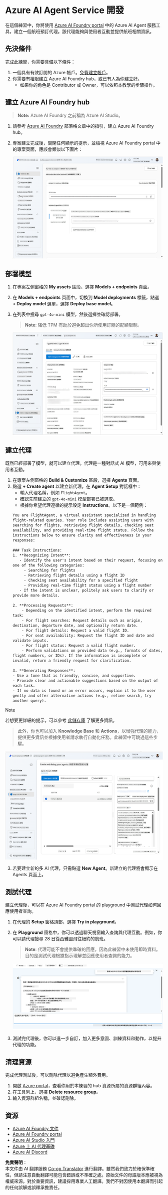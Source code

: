 <!--
CO_OP_TRANSLATOR_METADATA:
{
  "original_hash": "7e92870dc0843e13d4dabc620c09d2d9",
  "translation_date": "2025-07-12T08:16:21+00:00",
  "source_file": "02-explore-agentic-frameworks/azure-ai-foundry-agent-creation.md",
  "language_code": "hk"
}
-->
# Azure AI Agent Service 開發

在這個練習中，你將使用 [Azure AI Foundry portal](https://ai.azure.com/?WT.mc_id=academic-105485-koreyst) 中的 Azure AI Agent 服務工具，建立一個航班預訂代理。該代理能夠與使用者互動並提供航班相關資訊。

## 先決條件

完成此練習，你需要具備以下條件：
1. 一個具有有效訂閱的 Azure 帳戶。[免費建立帳戶](https://azure.microsoft.com/free/?WT.mc_id=academic-105485-koreyst)。
2. 你需要有權限建立 Azure AI Foundry hub，或已有人為你建立好。
    - 如果你的角色是 Contributor 或 Owner，可以依照本教學的步驟操作。

## 建立 Azure AI Foundry hub

> **Note:** Azure AI Foundry 之前稱為 Azure AI Studio。

1. 請參考 [Azure AI Foundry](https://learn.microsoft.com/en-us/azure/ai-studio/?WT.mc_id=academic-105485-koreyst) 部落格文章中的指引，建立 Azure AI Foundry hub。
2. 專案建立完成後，關閉任何顯示的提示，並檢視 Azure AI Foundry portal 中的專案頁面，應該會類似以下圖片：

    ![Azure AI Foundry Project](../../../translated_images/azure-ai-foundry.88d0c35298348c2fca620668d9b567b50b18dfe94fd2251e0793a28d4d60854e.hk.png)

## 部署模型

1. 在專案左側窗格的 **My assets** 區段，選擇 **Models + endpoints** 頁面。
2. 在 **Models + endpoints** 頁面中，切換到 **Model deployments** 標籤，點選 **+ Deploy model** 選單，選擇 **Deploy base model**。
3. 在列表中搜尋 `gpt-4o-mini` 模型，然後選擇並確認部署。

    > **Note**: 降低 TPM 有助於避免超出你所使用訂閱的配額限制。

    ![Model Deployed](../../../translated_images/model-deployment.3749c53fb81e18fdc2da5beb872441b4a5f86a2d1206c5a9999a4997f78e4b7a.hk.png)

## 建立代理

既然已經部署了模型，就可以建立代理。代理是一種對話式 AI 模型，可用來與使用者互動。

1. 在專案左側窗格的 **Build & Customize** 區段，選擇 **Agents** 頁面。
2. 點選 **+ Create agent** 以建立新代理。在 **Agent Setup** 對話框中：
    - 輸入代理名稱，例如 `FlightAgent`。
    - 確認先前建立的 `gpt-4o-mini` 模型部署已被選取。
    - 根據你希望代理遵循的提示設定 **Instructions**。以下是一個範例：
    ```
    You are FlightAgent, a virtual assistant specialized in handling flight-related queries. Your role includes assisting users with searching for flights, retrieving flight details, checking seat availability, and providing real-time flight status. Follow the instructions below to ensure clarity and effectiveness in your responses:

    ### Task Instructions:
    1. **Recognizing Intent**:
       - Identify the user's intent based on their request, focusing on one of the following categories:
         - Searching for flights
         - Retrieving flight details using a flight ID
         - Checking seat availability for a specified flight
         - Providing real-time flight status using a flight number
       - If the intent is unclear, politely ask users to clarify or provide more details.
        
    2. **Processing Requests**:
        - Depending on the identified intent, perform the required task:
        - For flight searches: Request details such as origin, destination, departure date, and optionally return date.
        - For flight details: Request a valid flight ID.
        - For seat availability: Request the flight ID and date and validate inputs.
        - For flight status: Request a valid flight number.
        - Perform validations on provided data (e.g., formats of dates, flight numbers, or IDs). If the information is incomplete or invalid, return a friendly request for clarification.

    3. **Generating Responses**:
    - Use a tone that is friendly, concise, and supportive.
    - Provide clear and actionable suggestions based on the output of each task.
    - If no data is found or an error occurs, explain it to the user gently and offer alternative actions (e.g., refine search, try another query).
    
    ```
> [!NOTE]
> 若想要更詳細的提示，可以參考 [此儲存庫](https://github.com/ShivamGoyal03/RoamMind) 了解更多資訊。
    
> 此外，你也可以加入 **Knowledge Base** 和 **Actions**，以增強代理的能力，提供更多資訊並根據使用者請求執行自動化任務。此練習中可跳過這些步驟。
    
![Agent Setup](../../../translated_images/agent-setup.9bbb8755bf5df672c712a9aaed6482305d32a4986742e6b21faf59485f25c50a.hk.png)

3. 若要建立新的多 AI 代理，只需點選 **New Agent**。新建立的代理將會顯示在 Agents 頁面上。

## 測試代理

建立代理後，可以在 Azure AI Foundry portal 的 playground 中測試代理如何回應使用者查詢。

1. 在代理的 **Setup** 窗格頂部，選擇 **Try in playground**。
2. 在 **Playground** 窗格中，你可以透過聊天視窗輸入查詢與代理互動。例如，你可以請代理搜尋 28 日從西雅圖飛往紐約的航班。

    > **Note**: 代理可能不會提供準確的回應，因為此練習中未使用即時資料。目的是測試代理根據指示理解並回應使用者查詢的能力。

    ![Agent Playground](../../../translated_images/agent-playground.dc146586de71501011798b919ae595f4d4facf8c3a5f53e0107e7b80fc2418d1.hk.png)

3. 測試完代理後，你可以進一步自訂，加入更多意圖、訓練資料和動作，以提升代理的功能。

## 清理資源

完成代理測試後，可以刪除代理以避免產生額外費用。
1. 開啟 [Azure portal](https://portal.azure.com)，查看你用於本練習的 hub 資源所屬的資源群組內容。
2. 在工具列上，選擇 **Delete resource group**。
3. 輸入資源群組名稱，並確認刪除。

## 資源

- [Azure AI Foundry 文件](https://learn.microsoft.com/en-us/azure/ai-studio/?WT.mc_id=academic-105485-koreyst)
- [Azure AI Foundry portal](https://ai.azure.com/?WT.mc_id=academic-105485-koreyst)
- [Azure AI Studio 入門](https://techcommunity.microsoft.com/blog/educatordeveloperblog/getting-started-with-azure-ai-studio/4095602?WT.mc_id=academic-105485-koreyst)
- [Azure 上 AI 代理基礎](https://learn.microsoft.com/en-us/training/modules/ai-agent-fundamentals/?WT.mc_id=academic-105485-koreyst)
- [Azure AI Discord](https://aka.ms/AzureAI/Discord)

**免責聲明**：  
本文件由 AI 翻譯服務 [Co-op Translator](https://github.com/Azure/co-op-translator) 進行翻譯。雖然我們致力於確保準確性，但請注意自動翻譯可能包含錯誤或不準確之處。原始文件的母語版本應被視為權威來源。對於重要資訊，建議採用專業人工翻譯。我們不對因使用本翻譯而引起的任何誤解或誤釋承擔責任。
